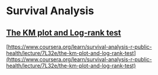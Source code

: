 # Survival Analysis

## [The KM plot and Log-rank test](https://www.coursera.org/learn/survival-analysis-r-public-health/lecture/7L32e/the-km-plot-and-log-rank-test)

[https://www.coursera.org/learn/survival-analysis-r-public-health/lecture/7L32e/the-km-plot-and-log-rank-test](https://www.coursera.org/learn/survival-analysis-r-public-health/lecture/7L32e/the-km-plot-and-log-rank-test)

